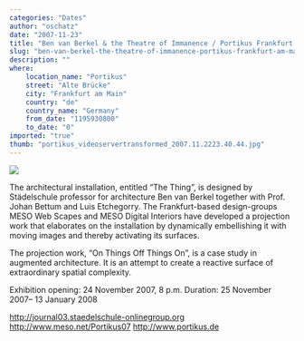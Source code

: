 ```yaml
---
categories: "Dates"
author: "oschatz"
date: "2007-11-23"
title: "Ben van Berkel & the Theatre of Immanence / Portikus Frankfurt am Main"
slug: "ben-van-berkel-the-theatre-of-immanence-portikus-frankfurt-am-main"
description: ""
where: 
    location_name: "Portikus"
    street: "Alte Brücke"
    city: "Frankfurt am Main"
    country: "de"
    country_name: "Germany"
    from_date: "1195930800"
    to_date: "0"
imported: "true"
thumb: "portikus_videoservertransformed_2007.11.2223.40.44.jpg"
---
```



![](portikus_videoservertransformed_2007.11.2223.40.44.jpg)

The architectural installation, entitled “The Thing”, is designed by Städelschule professor for architecture Ben van Berkel together with Prof. Johan Bettum and Luis Etchegorry. The Frankfurt-based design-groups MESO Web Scapes and MESO Digital Interiors have developed a projection work that elaborates on the installation by dynamically embellishing it with moving images and thereby activating its surfaces.

The projection work, “On Things Off Things On”, is a case study in augmented architecture. It is an attempt to create a reactive surface of extraordinary spatial complexity.

Exhibition opening: 24 November 2007, 8 p.m.
Duration: 25 November 2007– 13 January 2008

<http://journal03.staedelschule-onlinegroup.org>
<http://www.meso.net/Portikus07>
<http://www.portikus.de>